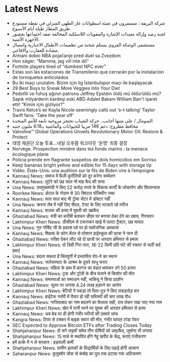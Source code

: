 # Latest News
-  شركة البريقة : مستمرون في تعبئة اسطوانات غاز الطهي المنزلي في نقطة مستودع طريق المطار طيلة أيام الأسبوع.
-  لجنة رصد وإزالة معيدات الإشارة والمقويات اللاسلكية المخالفة تعقد اجتماعها بحضور الأجهزة الأمنية.
-  مستشفى الوشكة القروي يستلم شحنة من تطعيمات الأطفال الاجبارية وامصال مضادة للعقارب والافاعي.
-  Armani dobio NBA pojačanje pred duel sa Zvezdom
-  Hon säger: ”Mamma, jag vill inte dö”
-  Fortnite players tired of “dumbest NPC ever”
-  Estas son las estaciones de Transmilenio que cerrarán por la instalación de torniquetes anticolados
-  Bu iki maçı unutalım. Bizim için lig İstanbulspor maçı ile başlayacak
-  29 Best Buys to Sneak More Veggies Into Your Diet
-  Pedofili ve fuhuş ağının patronu Jeffrey Epstein öldü mü öldürüldü mü? Sapık milyarderin kardeşi eski ABD Adalet Bakanı William Barr’i işaret etti! “Kimin için gizliyor?”
-  Travis Kelce’s ex Kayla Nicole seemingly calls out ‘s–t talking’ Taylor Swift fans: ‘Take the year off’
-  الصومال / على متنها أجانب.. حركة الشباب تحتجز مروحية تابعة للأمم المتحدة
-  محافظ مطروح: دعم 146 مربيا للحيوانات والماشية بـ6.18 مليون جنيه
-  Valvoline™ Global Operations Unveils Revolutionary Motor Oil: Restore & Protect
-  태영 채권단 오늘 투표…내일 오후쯤 워크아웃 '운명' 최종 결정
-  Norvège. Prospection minière dans les fonds marins : la menace écologique plane
-  Polícia prende em flagrante suspeitos de dois homicídios em Sorriso
-  Keep bananas bright yellow and edible for 15 days with storage tip
-  Vidéo. États-Unis: une audition sur le fils de Biden vire à l’empoigne
-  Kannauj News: समाज में फैली कुरीतियों को दूर करेगा सम्मेलन
-  Kannauj News: लुटेरे को छह साल नौ माह कैद की सजा
-  Una News: उपमुख्यमंत्री ने किए 22 करोड़ रुपये के विकास कार्यों के लोकार्पण और शिलान्यास
-  Roorkee News: होटल के गोदाम से 30 क्विंटल पॉलिथीन जब्त
-  Kannauj News: सात साल बाद भी ट्राॅमा सेंटर में डॉक्टर नहीं
-  Una News: क्रस्ना लैब में नहीं लिए सैंपल, टेस्ट के लिए भटकते रहे मरीज
-  Kannauj News: बालक की हत्या में युवती को उम्रकैद
-  Ghaziabad News: मंत्री का करीबी बताकर डीएम पर बनाया ठेका देने का दबाव, गिरफ्तार
-  Lakhimpur Kheri News: डीसीएम से टकराकर खाई में पलटा ट्रैक्टर, छह घायल
-  Una News: गुरु गोबिंद जी के प्रकाश पर्व पर हो सार्वजनिक अवकाश
-  Kannauj News: शिक्षक के फोन काॅल से परेशान हाईस्कूल की छात्रा ने जान दी
-  Ghaziabad News: परीक्षा देकर लौट रहे दो छात्रों पर धारदार हथियार से हमला
-  Lakhimpur Kheri News: दो डिग्री गिरा पारा, 18-22 किमी प्रति घंटे की रफ्तार से चलीं सर्द हवाएं
-  Una News: बदला सकता है चिंतपूर्णी में प्रस्तावित रोप-वे का स्थान
-  Kannauj News: जलेसरघाट के आश्रम के दूसरे साधु फरार
-  Ghaziabad News: महिला के हाथ में कागज का बंडल थमाकर ठगे 50 हजार
-  Lakhimpur Kheri News: ट्रक और ट्रॉली के बीच फंसने से किशोर की मौत
-  Kannauj News: समस्याओं का समाधान नहीं, भाकियू ने किया प्रदर्शन
-  Ghaziabad News: जूलर पर लगाया 4.24 लाख हड़पने का आरोप
-  Lakhimpur Kheri News: बेटियों ने पकड़ा तो पिता-पुत्र ने किए ताबड़तोड़ वार
-  Kannauj News: हाईटेक नर्सरी में तैयार हो रही सब्जियों की चार लाख पौध
-  Ghaziabad News: गाजियाबाद का नाम बदलने का फैसला सही, राय लेकर रखा जाए नया नाम
-  Lakhimpur Kheri News: खेत में पानी भरने पर युवक की धारदार हथियार से हत्या
-  Kannauj News: अब बेड पर ही होगी गंभीर मरीजों की एक्सरे जांच
-  Kangra News: टिपर से टक्कर में बाइक सवार की मौत, गंभीर घायल टांडा रेफर
-  SEC Expected to Approve Bitcoin ETFs after Trading Closes Today
-  Shahjahanpur News: दो सगे भाइयों समेत तीन दोषियों को उम्र्रकैद, जुर्माना भी लगाया
-  Shahjahanpur News: 15 मार्च से स्थापित होंगे गेहूं खरीद के केंद्र, कराएं पंजीकरण
-  हमें हल्के में न ले सरकार : हड़ताली कर्मी
-  Shahjahanpur News: ग्रामीण इलाकों के विद्यार्थियों के लिए पढ़ाई होगी आसान
-  Saharanpur News: कुतुबशेर चौक से कंबोह का पुल तक हटाया गया अतिक्रमण
